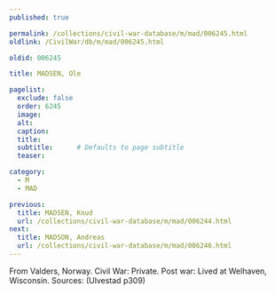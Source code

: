 ```yaml
---
published: true

permalink: /collections/civil-war-database/m/mad/006245.html
oldlink: /CivilWar/db/m/mad/006245.html

oldid: 006245

title: MADSEN, Ole

pagelist:
  exclude: false
  order: 6245
  image: 
  alt:
  caption:
  title:
  subtitle:      # Defaults to page subtitle
  teaser:

category: 
  - M 
  - MAD

previous:
  title: MADSEN, Knud
  url: /collections/civil-war-database/m/mad/006244.html  
next:
  title: MADSON, Andreas
  url: /collections/civil-war-database/m/mad/006246.html   
---
```

From Valders, Norway. Civil War: Private. Post war: Lived at Welhaven, Wisconsin. Sources: (Ulvestad p309)